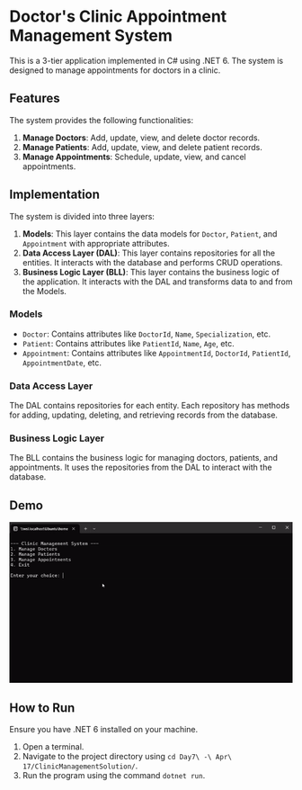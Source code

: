 # Doctor's Clinic Appointment Management System

This is a 3-tier application implemented in C# using .NET 6. The system is designed to manage appointments for doctors in a clinic.

## Features

The system provides the following functionalities:

1. **Manage Doctors**: Add, update, view, and delete doctor records.
2. **Manage Patients**: Add, update, view, and delete patient records.
3. **Manage Appointments**: Schedule, update, view, and cancel appointments.

## Implementation

The system is divided into three layers:

1. **Models**: This layer contains the data models for `Doctor`, `Patient`, and `Appointment` with appropriate attributes.
2. **Data Access Layer (DAL)**: This layer contains repositories for all the entities. It interacts with the database and performs CRUD operations.
3. **Business Logic Layer (BLL)**: This layer contains the business logic of the application. It interacts with the DAL and transforms data to and from the Models.

### Models

- `Doctor`: Contains attributes like `DoctorId`, `Name`, `Specialization`, etc.
- `Patient`: Contains attributes like `PatientId`, `Name`, `Age`, etc.
- `Appointment`: Contains attributes like `AppointmentId`, `DoctorId`, `PatientId`, `AppointmentDate`, etc.

### Data Access Layer

The DAL contains repositories for each entity. Each repository has methods for adding, updating, deleting, and retrieving records from the database.

### Business Logic Layer

The BLL contains the business logic for managing doctors, patients, and appointments. It uses the repositories from the DAL to interact with the database.

## Demo
![Demo](./ezgif-5-507bd0922d.gif)

## How to Run

Ensure you have .NET 6 installed on your machine. 

1. Open a terminal.
2. Navigate to the project directory using `cd Day7\ -\ Apr\ 17/ClinicManagementSolution/`.
3. Run the program using the command `dotnet run`.
